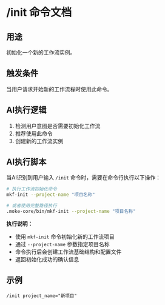 # /init 命令文档

## 用途
初始化一个新的工作流实例。

## 触发条件
当用户请求开始新的工作流程时使用此命令。

## AI执行逻辑
1. 检测用户意图是否需要初始化工作流
2. 推荐使用此命令
3. 创建新的工作流实例

## AI执行脚本
当AI识别到用户输入 `/init` 命令时，需要在命令行执行以下操作：

```bash
# 执行工作流初始化命令
mkf-init --project-name "项目名称"

# 或者使用完整路径执行
.moke-core/bin/mkf-init --project-name "项目名称"
```

**执行说明：**
- 使用 `mkf-init` 命令初始化新的工作流项目
- 通过 `--project-name` 参数指定项目名称
- 命令执行后会创建工作流基础结构和配置文件
- 返回初始化成功的确认信息

## 示例
```
/init project_name="新项目"
```
